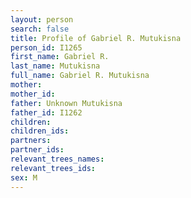 ```yaml
---
layout: person
search: false
title: Profile of Gabriel R. Mutukisna
person_id: I1265
first_name: Gabriel R.
last_name: Mutukisna
full_name: Gabriel R. Mutukisna
mother: 
mother_id: 
father: Unknown Mutukisna
father_id: I1262
children:
children_ids:
partners:
partner_ids:
relevant_trees_names:
relevant_trees_ids:
sex: M
---
```


